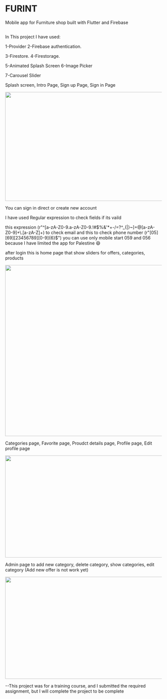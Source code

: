 # FURINT

Mobile app for Furniture shop built with Flutter and Firebase
## 
In This project I have used:

1-Provider  2-Firebase authentication.

3-Firestore.  4-Firestorage.

5-Animated Splash Screen  6-Image Picker

7-Carousel Slider

Splash screen, Intro Page, Sign up Page, Sign in Page


<img height=350 width=730 src="https://user-images.githubusercontent.com/78206754/209866259-a8dc963a-a11b-477f-97a9-476ba395163d.jpg"/>

You can sign in direct or create new account 

I have used Regular expression to check fields if its vaild

this expression (r"^[a-zA-Z0-9.a-zA-Z0-9.!#$%&'*+-/=?^_{|}~]+@[a-zA-Z0-9]+\.[a-zA-Z]+) to check email
and this to check phone number (r"[05][69][23456789][0-9]{6}$") you can use only mobile start 059 and 056 because I have limited the app for Palestine 😄

after login this is home page that show sliders for offers, categories, products 

<img height=550 width=580 src="https://user-images.githubusercontent.com/78206754/209867915-f69e773b-5ade-4f7f-9d96-30b4347fff1d.jpg"/>

Categories page, Favorite page, Proudct details page, Profile page, Edit profile page

<img height=328 width=865 src="https://user-images.githubusercontent.com/78206754/209868906-5c148725-7beb-4c6e-ad0d-2d73fb965d39.jpg"/>

Admin page to add new category, delete category, show categories, edit category (Add new offer is not work yet)

<img height=328 width=719 src="https://user-images.githubusercontent.com/78206754/209869843-dd86d1b0-9567-4abe-8920-23968f10f515.jpg"/>


--This project was for a training course, and I submitted the required assignment, but I will complete the project to be complete
